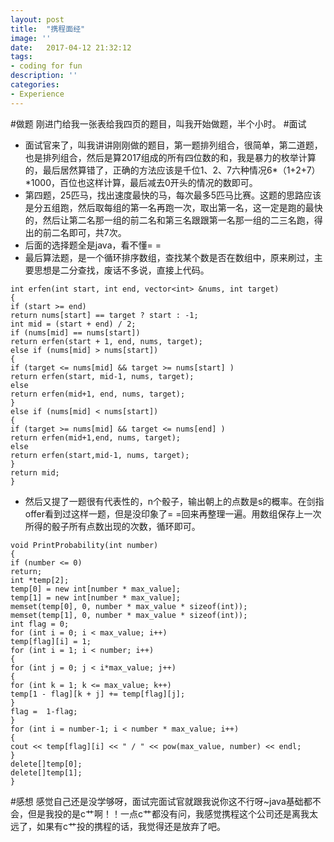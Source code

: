 ```yaml
---
layout: post
title:  "携程面经"
image: ''
date:   2017-04-12 21:32:12
tags:
- coding for fun
description: ''
categories:
- Experience 
---
```


#做题
刚进门给我一张表给我四页的题目，叫我开始做题，半个小时。
#面试
- 面试官来了，叫我讲讲刚刚做的题目，第一题排列组合，很简单，第二道题，也是排列组合，然后是算2017组成的所有四位数的和，我是暴力的枚举计算的，最后居然算错了，正确的方法应该是千位1、2、7六种情况6*（1+2+7）*1000，百位也这样计算，最后减去0开头的情况的数即可。
- 第四题，25匹马，找出速度最快的马，每次最多5匹马比赛。这题的思路应该是分五组跑，然后取每组的第一名再跑一次，取出第一名，这一定是跑的最快的，然后让第二名那一组的前二名和第三名跟跟第一名那一组的二三名跑，得出的前二名即可，共7次。
- 后面的选择题全是java，看不懂= =
- 最后算法题，是一个循环排序数组，查找某个数是否在数组中，原来刷过，主要思想是二分查找，废话不多说，直接上代码。
```
int erfen(int start, int end, vector<int> &nums, int target)
{
if (start >= end)
return nums[start] == target ? start : -1;
int mid = (start + end) / 2;
if (nums[mid] == nums[start])
return erfen(start + 1, end, nums, target);
else if (nums[mid] > nums[start])
{
if (target <= nums[mid] && target >= nums[start] )
return erfen(start, mid-1, nums, target);
else
return erfen(mid+1, end, nums, target);
}
else if (nums[mid] < nums[start])
{
if (target >= nums[mid] && target <= nums[end] )
return erfen(mid+1,end, nums, target);
else
return erfen(start,mid-1, nums, target);
}
return mid;
}
```
- 然后又提了一题很有代表性的，n个骰子，输出朝上的点数是s的概率。在剑指offer看到过这样一题，但是没印象了= =回来再整理一遍。用数组保存上一次所得的骰子所有点数出现的次数，循环即可。
```
void PrintProbability(int number)
{
if (number <= 0)
return;
int *temp[2];
temp[0] = new int[number * max_value]; 
temp[1] = new int[number * max_value];
memset(temp[0], 0, number * max_value * sizeof(int));
memset(temp[1], 0, number * max_value * sizeof(int));
int flag = 0;
for (int i = 0; i < max_value; i++)
temp[flag][i] = 1;
for (int i = 1; i < number; i++)
{
for (int j = 0; j < i*max_value; j++)
{
for (int k = 1; k <= max_value; k++)
temp[1 - flag][k + j] += temp[flag][j];
}
flag =  1-flag;
}
for (int i = number-1; i < number * max_value; i++)
{
cout << temp[flag][i] << " / " << pow(max_value, number) << endl;
}
delete[]temp[0];
delete[]temp[1];
}
```
#感想
感觉自己还是没学够呀，面试完面试官就跟我说你这不行呀~java基础都不会，但是我投的是c艹啊！！一点c艹都没有问，我感觉携程这个公司还是离我太远了，如果有c艹投的携程的话，我觉得还是放弃了吧。
